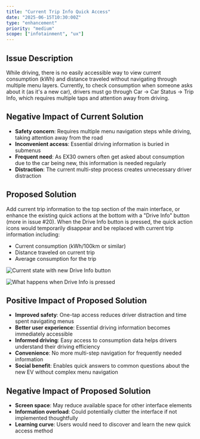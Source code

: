 ```yaml
---
title: "Current Trip Info Quick Access"
date: "2025-06-15T10:30:00Z"
type: "enhancement"
priority: "medium"
scope: ["infotainment", "ux"]
---
```


## Issue Description

While driving, there is no easily accessible way to view current consumption (kWh) and distance traveled without navigating through multiple menu layers. Currently, to check consumption when someone asks about it (as it's a new car), drivers must go through Car → Car Status → Trip Info, which requires multiple taps and attention away from driving.

## Negative Impact of Current Solution

- **Safety concern**: Requires multiple menu navigation steps while driving, taking attention away from the road
- **Inconvenient access**: Essential driving information is buried in submenus
- **Frequent need**: As EX30 owners often get asked about consumption due to the car being new, this information is needed regularly
- **Distraction**: The current multi-step process creates unnecessary driver distraction

## Proposed Solution

Add current trip information to the top section of the main interface, or enhance the existing quick actions at the bottom with a "Drive Info" button (more in issue #20). When the Drive Info button is pressed, the quick action icons would temporarily disappear and be replaced with current trip information including:

- Current consumption (kWh/100km or similar)
- Distance traveled on current trip
- Average consumption for the trip

![Current state with new Drive Info button](/issues/17-1.jpeg)

![What happens when Drive Info is pressed](/issues/17-2.jpeg)

## Positive Impact of Proposed Solution

- **Improved safety**: One-tap access reduces driver distraction and time spent navigating menus
- **Better user experience**: Essential driving information becomes immediately accessible
- **Informed driving**: Easy access to consumption data helps drivers understand their driving efficiency
- **Convenience**: No more multi-step navigation for frequently needed information
- **Social benefit**: Enables quick answers to common questions about the new EV without complex menu navigation

## Negative Impact of Proposed Solution

- **Screen space**: May reduce available space for other interface elements
- **Information overload**: Could potentially clutter the interface if not implemented thoughtfully
- **Learning curve**: Users would need to discover and learn the new quick access method
